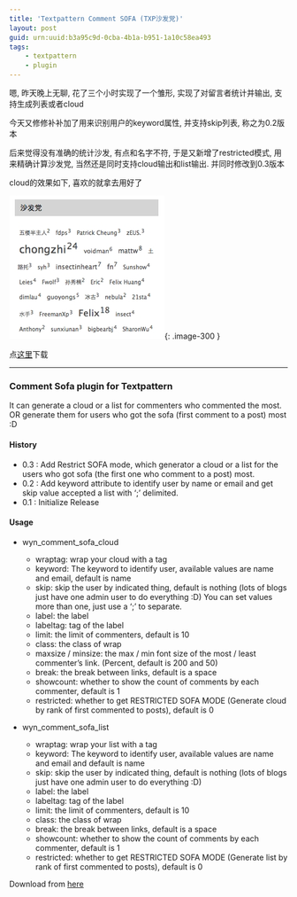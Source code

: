 ```yaml
---
title: 'Textpattern Comment SOFA (TXP沙发党)'
layout: post
guid: urn:uuid:b3a95c9d-0cba-4b1a-b951-1a10c58ea493
tags:
    - textpattern
    - plugin
---
```


嗯, 昨天晚上无聊, 花了三个小时实现了一个雏形, 实现了对留言者统计并输出, 支持生成列表或者cloud

今天又修修补补加了用来识别用户的keyword属性, 并支持skip列表, 称之为0.2版本

后来觉得没有准确的统计沙发, 有点和名字不符, 于是又新增了restricted模式, 用来精确计算沙发党, 当然还是同时支持cloud输出和list输出. 并同时修改到0.3版本

cloud的效果如下, 喜欢的就拿去用好了

![](/media/files/2008/03/31/txp_sofa_screenshot.jpg){: .image-300 }

点[这里](http://code.google.com/p/wyn-txp-plugins/downloads/list)下载

--------------

### Comment Sofa plugin for Textpattern

It can generate a cloud or a list for commenters who commented the most. OR generate them for users who got the sofa (first comment to a post) most :D

#### History

  * 0.3 : Add Restrict <span class="caps">SOFA</span> mode, which generator a cloud or a list for the users who got sofa (the first one who comment to a post) most.
  * 0.2 : Add keyword attribute to identify user by name or email and get skip value accepted a list with &#8216;;&#8217; delimited.
  * 0.1 : Initialize Release

#### Usage

  * wyn_comment_sofa_cloud

    * wraptag: wrap your cloud with a tag
    * keyword: The keyword to identify user, available values are name and email, default is name
    * skip: skip the user by indicated thing, default is nothing (lots of blogs just have one admin user to do everything :D) You can set values more than one, just use a &#8216;;&#8217; to separate.
    * label: the label
    * labeltag: tag of the label
    * limit: the limit of commenters, default is 10
    * class: the class of wrap
    * maxsize / minsize: the max / min font size of the most / least commenter&#8217;s link. (Percent, default is 200 and 50)
    * break: the break between links, default is a space
    * showcount: whether to show the count of comments by each commenter, default is 1
    * restricted: whether to get <span class="caps">RESTRICTED</span> <span class="caps">SOFA</span> <span class="caps">MODE</span> (Generate cloud by rank of first commented to posts), default is 0

  * wyn_comment_sofa_list

    * wraptag: wrap your list with a tag
    * keyword: The keyword to identify user, available values are name and email and default is name
    * skip: skip the user by indicated thing, default is nothing (lots of blogs just have one admin user to do everything :D)
    * label: the label
    * labeltag: tag of the label
    * limit: the limit of commenters, default is 10
    * class: the class of wrap
    * break: the break between links, default is a space
    * showcount: whether to show the count of comments by each commenter, default is 1
    * restricted: whether to get <span class="caps">RESTRICTED</span> <span class="caps">SOFA</span> <span class="caps">MODE</span> (Generate list by rank of first commented to posts), default is 0

Download from [here](http://code.google.com/p/wyn-txp-plugins/downloads/list)

